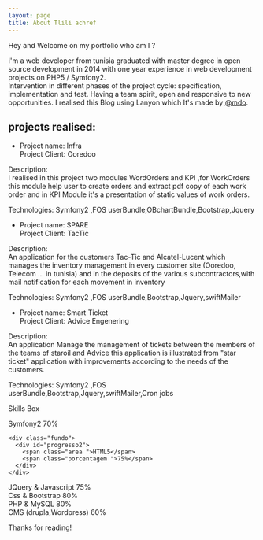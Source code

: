 ```yaml
---
layout: page
title: About Tlili achref
---
```


<p class="center message">
 Hey and Welcome on my portfolio
 who am I ?

 </p>

 I'm a web developer from tunisia graduated with master degree in open source development in 2014
 with one year experience in web development projects on PHP5 / Symfony2.
 <br/>Intervention in different phases of the project cycle: specification, implementation and test. Having a team spirit, open and responsive to new opportunities.
 I realised this Blog using Lanyon which It's made by [@mdo](https://twitter.com/mdo).

## projects realised:
- Project name: Infra<br/>
 Project Client: Ooredoo<br/>

 Description:<br/>
I realised in this project two modules WordOrders and KPI ,for WorkOrders this module help user to create orders and extract pdf copy of each work order and in KPI Module it's a presentation of static values of work orders.</br>

Technologies: Symfony2 ,FOS userBundle,OBchartBundle,Bootstrap,Jquery

- Project name: SPARE<br/>
 Project Client: TacTic<br/>

 Description:<br/>
An application for the customers Tac-Tic and Alcatel-Lucent which manages the inventory management in every customer site (Ooredoo, Telecom ... in tunisia) and in the deposits of the various subcontractors,with mail notification for each movement in inventory<br/>

Technologies: Symfony2 ,FOS userBundle,Bootstrap,Jquery,swiftMailer

- Project name: Smart Ticket<br/>
 Project Client: Advice Engenering<br/>

 Description:<br/>
An application Manage the management of tickets between the members of the teams of staroil and Advice this application is illustrated from "star ticket" application with improvements according to the needs of the customers.<br/>

Technologies: Symfony2 ,FOS userBundle,Bootstrap,Jquery,swiftMailer,Cron jobs


<div id="container">
  <p>Skills Box</p>
  <div class="fundo">
    <div id="progresso1">
      <span class="area ">Symfony2</span>
      <span class="porcentagem ">70%</span>
    </div>
  </div>

    <div class="fundo">
      <div id="progresso2">
        <span class="area ">HTML5</span>
        <span class="porcentagem ">75%</span>
      </div>
    </div>

  <div class="fundo">
    <div id="progresso3">
      <span class="area ">JQuery & Javascript</span>
      <span class="porcentagem ">75%</span>
    </div>
  </div>

  <div class="fundo">
    <div id="progresso4">
      <span class="area ">Css & Bootstrap</span>
      <span class="porcentagem ">80%</span>
    </div>
  </div>

  <div class="fundo">
    <div id="progresso5">
      <span class="area ">PHP & MySQL</span>
      <span class="porcentagem ">80%</span>
    </div>
  </div>
  <div class="fundo">
    <div id="progresso6">
      <span class="area ">CMS (drupla,Wordpress)</span>
      <span class="porcentagem ">60%</span>
    </div>
  </div>
</div>

Thanks for reading!

